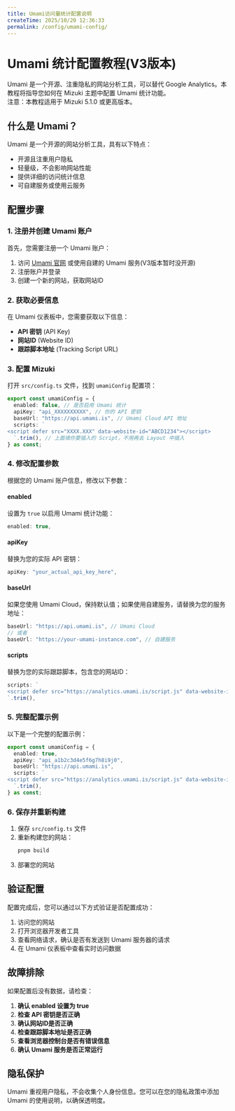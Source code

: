 ```yaml
---
title: Umami访问量统计配置说明
createTime: 2025/10/20 12:36:33
permalink: /config/umami-config/
---
```


# Umami 统计配置教程(V3版本)

Umami 是一个开源、注重隐私的网站分析工具，可以替代 Google Analytics。本教程将指导您如何在 Mizuki 主题中配置 Umami 统计功能。  
注意：本教程适用于 Mizuki 5.1.0 或更高版本。

## 什么是 Umami？

Umami 是一个开源的网站分析工具，具有以下特点：
- 开源且注重用户隐私
- 轻量级，不会影响网站性能
- 提供详细的访问统计信息
- 可自建服务或使用云服务

## 配置步骤

### 1. 注册并创建 Umami 账户

首先，您需要注册一个 Umami 账户：
1. 访问 [Umami 官网](https://umami.is/) 或使用自建的 Umami 服务(V3版本暂时没开源)
2. 注册账户并登录
3. 创建一个新的网站，获取网站ID

### 2. 获取必要信息

在 Umami 仪表板中，您需要获取以下信息：
- **API 密钥** (API Key)
- **网站ID** (Website ID)
- **跟踪脚本地址** (Tracking Script URL)

### 3. 配置 Mizuki

打开 `src/config.ts` 文件，找到 `umamiConfig` 配置项：

```typescript
export const umamiConfig = {
  enabled: false, // 是否启用 Umami 统计
  apiKey: "api_XXXXXXXXXX", // 你的 API 密钥
  baseUrl: "https://api.umami.is", // Umami Cloud API 地址
  scripts: `
<script defer src="XXXX.XXX" data-website-id="ABCD1234"></script>
  `.trim(), // 上面填你要插入的 Script，不用再去 Layout 中插入
} as const;
```

### 4. 修改配置参数

根据您的 Umami 账户信息，修改以下参数：

#### enabled
设置为 `true` 以启用 Umami 统计功能：
```typescript
enabled: true,
```

#### apiKey
替换为您的实际 API 密钥：
```typescript
apiKey: "your_actual_api_key_here",
```

#### baseUrl
如果您使用 Umami Cloud，保持默认值；如果使用自建服务，请替换为您的服务地址：
```typescript
baseUrl: "https://api.umami.is", // Umami Cloud
// 或者
baseUrl: "https://your-umami-instance.com", // 自建服务
```

#### scripts
替换为您的实际跟踪脚本，包含您的网站ID：
```typescript
scripts: `
<script defer src="https://analytics.umami.is/script.js" data-website-id="your_website_id_here"></script>
`.trim(),
```

### 5. 完整配置示例

以下是一个完整的配置示例：

```typescript
export const umamiConfig = {
  enabled: true,
  apiKey: "api_a1b2c3d4e5f6g7h8i9j0",
  baseUrl: "https://api.umami.is",
  scripts: `
<script defer src="https://analytics.umami.is/script.js" data-website-id="abcd1234-ef56-7890-abcd-ef1234567890"></script>
  `.trim(),
} as const;
```

### 6. 保存并重新构建

1. 保存 `src/config.ts` 文件
2. 重新构建您的网站：
   ```bash
   pnpm build
   ```
3. 部署您的网站

## 验证配置

配置完成后，您可以通过以下方式验证是否配置成功：

1. 访问您的网站
2. 打开浏览器开发者工具
3. 查看网络请求，确认是否有发送到 Umami 服务器的请求
4. 在 Umami 仪表板中查看实时访问数据

## 故障排除

如果配置后没有数据，请检查：

1. **确认 enabled 设置为 true**
2. **检查 API 密钥是否正确**
3. **确认网站ID是否正确**
4. **检查跟踪脚本地址是否正确**
5. **查看浏览器控制台是否有错误信息**
6. **确认 Umami 服务是否正常运行**

## 隐私保护

Umami 重视用户隐私，不会收集个人身份信息。您可以在您的隐私政策中添加 Umami 的使用说明，以确保透明度。

